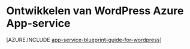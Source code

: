 <properties 
    pageTitle="Ontwikkelen van WordPress Azure App-service" 
    description="Informatie over de aanbevolen procedures voor het ontwikkelen en WordPress schalen op Azure." 
    keywords="App-service, azure app service, wordpress, schaal, schaalbare wordpress, wordpress"
    services="app-service" 
    documentationCenter="" 
    authors="sunbuild" 
    manager="wpickett" 
    editor=""/>

<tags 
    ms.service="app-service" 
    ms.workload="na" 
    ms.tgt_pltfrm="na" 
    ms.devlang="na" 
    ms.topic="article" 
    ms.date="02/26/2016" 
    ms.author="sunbuild"/>

# <a name="developing-wordpress-on-azure-app-service"></a>Ontwikkelen van WordPress Azure App-service

[AZURE.INCLUDE [app-service-blueprint-guide-for-wordpress](../../includes/app-service-blueprint-guide-for-wordpress.md)]